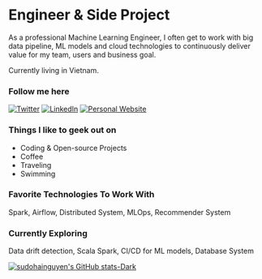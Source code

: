 # Engineer & Side Project 

As a professional Machine Learning Engineer, I often get to work with big data pipeline, ML models and cloud technologies to continuously deliver value for my team, users and business goal. 

Currently living in Vietnam.

### Follow me here
<a href="https://twitter.com/intent/follow?screen_name=sudohainguyen&tw_p=followbutton" target="_blank"><img alt="Twitter" src="https://img.shields.io/badge/twitter-%231DA1F2.svg?&style=for-the-badge&logo=twitter&logoColor=white" /></a>
<a href="https://www.linkedin.com/in/sudohainguyen" target="_blank"><img alt="LinkedIn" src="https://img.shields.io/badge/linkedin-%230077B5.svg?&style=for-the-badge&logo=linkedin&logoColor=white" /></a>
<a href="https://sudohainguyen.github.io/" target="_blank"><img alt="Personal Website" src="https://img.shields.io/badge/Personal%20Website-%2312100E.svg?&style=for-the-badge&logoColor=white" /></a>

### Things I like to geek out on
 - Coding & Open-source Projects
 - Coffee
 - Traveling
 - Swimming

### Favorite Technologies To Work With
Spark, Airflow, Distributed System, MLOps, Recommender System

### Currently Exploring
Data drift detection, Scala Spark, CI/CD for ML models, Database System

[![sudohainguyen's GitHub stats-Dark](https://github-readme-stats.vercel.app/api?username=sudohainguyen&show_icons=true&theme=dark#gh-dark-mode-only)](https://github.com/anuraghazra/github-readme-stats#gh-dark-mode-only)

